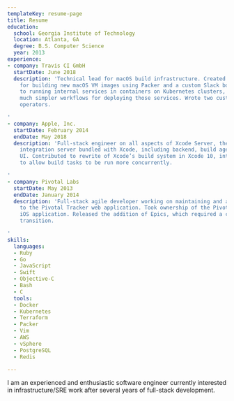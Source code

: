 ```yaml
---
templateKey: resume-page
title: Resume
education:
  school: Georgia Institute of Technology
  location: Atlanta, GA
  degree: B.S. Computer Science
  year: 2013
experience:
- company: Travis CI GmbH
  startDate: June 2018
  description: 'Technical lead for macOS build infrastructure. Created automated process
    for building new macOS VM images using Packer and a custom Slack bot. Led transition
    to running internal services in containers on Kubernetes clusters, and introduced
    much simpler workflows for deploying those services. Wrote two custom Kubernetes
    operators.

'
- company: Apple, Inc.
  startDate: February 2014
  endDate: May 2018
  description: 'Full-stack engineer on all aspects of Xcode Server, the continuous
    integration server bundled with Xcode, including backend, build agent, and reporting
    UI. Contributed to rewrite of Xcode’s build system in Xcode 10, introducing optimizations
    to allow build tasks to be run more concurrently.

'
- company: Pivotal Labs
  startDate: May 2013
  endDate: January 2014
  description: 'Full-stack agile developer working on maintaining and adding new features
    to the Pivotal Tracker web application. Took ownership of the Pivotal Tracker
    iOS application. Released the addition of Epics, which required a complete API
    transition.

'
skills:
  languages:
  - Ruby
  - Go
  - JavaScript
  - Swift
  - Objective-C
  - Bash
  - C
  tools:
  - Docker
  - Kubernetes
  - Terraform
  - Packer
  - Vim
  - AWS
  - vSphere
  - PostgreSQL
  - Redis

---
```

I am an experienced and enthusiastic software engineer currently interested in infrastructure/SRE work after several years of full-stack development.
